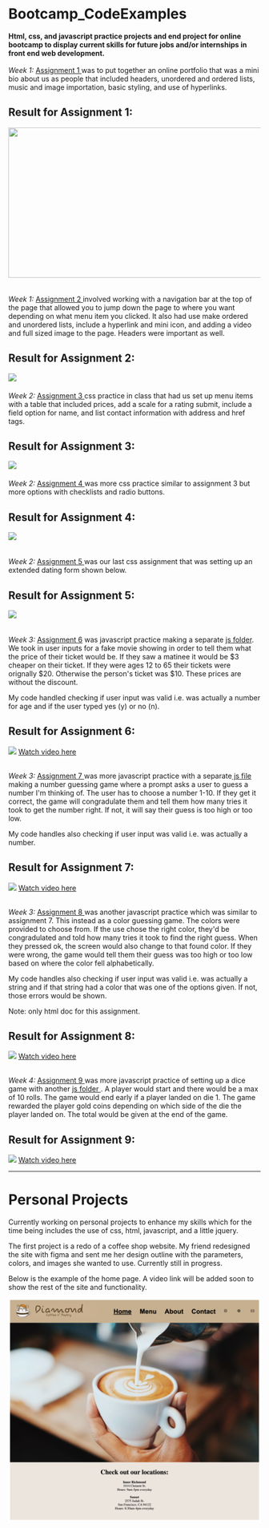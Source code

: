 # Bootcamp_CodeExamples

<div>
<strong>Html, css, and javascript practice projects and end project for online bootcamp to display current skills for future jobs and/or internships in front end web development. </strong> 
</div>
    <br>
<div>
<em>Week 1:</em>
<a href="https://github.com/briannaodom2021/Bootcamp_CodeExamples/blob/main/profile/profile.html"> Assignment 1 </a>  was to put together an online portfolio that was a mini bio about us as people that included headers, unordered and ordered lists, music and image importation, basic styling, and use of hyperlinks.

<h2>Result for Assignment 1:</h2>

<img src= "https://github.com/briannaodom2021/Bootcamp_CodeExamples/blob/main/profile/images/assignment1_profile.png" height="300" width="700"/> 

</div>
    <br>
<div>

<em>Week 1:</em>
<a href="https://github.com/briannaodom2021/Bootcamp_CodeExamples/blob/main/example-folder/install-extension.html"> Assignment 2 </a> involved working with a navigation bar at the top of the page that allowed you to jump down the page to where you want depending on what menu item you clicked. It also had use make ordered and unordered lists, include a hyperlink and mini icon, and adding a video and full sized image to the page. Headers were important as well. 

<h2>Result for Assignment 2:</h2>

<img src= "https://github.com/briannaodom2021/Bootcamp_CodeExamples/blob/main/example-folder/images/assignment2.png"/> 

</div>
    <br>
<div>
<em>Week 2:</em>
<a href="https://github.com/briannaodom2021/Bootcamp_CodeExamples/blob/main/css-practice/css-practice.html"> Assignment 3 </a> css practice in class that had us set up menu items with a table that included prices, add a scale for a rating submit, include a field option for name, and list contact information with address and href tags.  

<h2>Result for Assignment 3:</h2>

<img src= "https://github.com/briannaodom2021/Bootcamp_CodeExamples/blob/main/css-practice/images/assignment3.png"/> 

</div>
    <br>
<div>
<em>Week 2:</em>
<a href="https://github.com/briannaodom2021/Bootcamp_CodeExamples/blob/main/css-example/survey.html"> Assignment 4 </a> was more css practice similar to assignment 3 but more options with checklists and radio buttons. 

<h2>Result for Assignment 4:</h2>

<img src= "https://github.com/briannaodom2021/Bootcamp_CodeExamples/blob/main/css-example/images/assignment4.png"/> 

</div>
    <br>
<div>

<em>Week 2:</em>
<a href="https://github.com/briannaodom2021/Bootcamp_CodeExamples/blob/main/workshop2/datingform.html"> Assignment 5 </a> was our last css assignment that was setting up an extended dating form shown below.

<h2>Result for Assignment 5:</h2>

<img src= "https://github.com/briannaodom2021/Bootcamp_CodeExamples/blob/main/workshop2/images/assignment5.png"/> 

</div>
    <br>
<div>

<em>Week 3:</em>
<a href="https://github.com/briannaodom2021/Bootcamp_CodeExamples/blob/main/js_projects/theater.html"> Assignment 6</a> was javascript practice making a separate <a href="https://github.com/briannaodom2021/Bootcamp_CodeExamples/blob/main/js_projects/js/theater.js">js folder</a>. We took in user inputs for a fake movie showing in order to tell them what the price of their ticket would be. If they saw a matinee it would be $3 cheaper on their ticket. If they were ages 12 to 65 their tickets were orignally $20. Otherwise the person's ticket was $10. These prices are without the discount. 

My code handled checking if user input was valid i.e. was actually a number for age and if the user typed yes (y) or no (n).

<h2>Result for Assignment 6:</h2>

<img src= "https://github.com/briannaodom2021/Bootcamp_CodeExamples/blob/main/js_projects/images/VimeoTheaterAssign6.png"/> 
<a href="https://vimeo.com/785078742"> Watch video here</a>

</div>
    <br>
<div>

<em>Week 3:</em>
<a href="https://github.com/briannaodom2021/Bootcamp_CodeExamples/blob/main/js_projects/number-guessing-game.html"> Assignment 7 </a> was more javascript practice with a separate<a href="https://github.com/briannaodom2021/Bootcamp_CodeExamples/blob/main/js_projects/js/number-guessing-game.js"> js file </a>making a number guessing game where a prompt asks a user to guess a number I'm thinking of. The user has to choose a number 1-10. If they get it correct, the game will congradulate them and tell them how many tries it took to get the number right. If not, it will say their guess is too high or too low. 

My code handles also checking if user input was valid i.e. was actually a number.

<h2>Result for Assignment 7:</h2>

<img src= "https://github.com/briannaodom2021/Bootcamp_CodeExamples/blob/main/js_projects/images/number-guessing-game_assign7.png"/> 
<a href="https://vimeo.com/785490286"> Watch video here</a>

</div>
    <br>
<div>

<em>Week 3:</em>
<a href="https://github.com/briannaodom2021/Bootcamp_CodeExamples/blob/main/js_projects/color-guessing-game.html"> Assignment 8 </a> was another javascript practice which was similar to assignment 7. This instead as a color guessing game. The colors were provided to choose from. If the use chose the right color, they'd be congradulated and told how many tries it took to find the right guess. When they pressed ok, the screen would also change to that found color. If they were wrong, the game would tell them their guess was too high or too low based on where the color fell alphabetically. 

My code handles also checking if user input was valid i.e. was actually a string and if that string had a color that was one of the options given. If not, those errors would be shown. 

Note: only html doc for this assignment. 

<h2>Result for Assignment 8:</h2>

<img src= "https://github.com/briannaodom2021/Bootcamp_CodeExamples/blob/main/js_projects/images/color-guessing-game_assign8.png"/> 
<a href="https://vimeo.com/785490180"> Watch video here</a>
</div>
    <br>
<div>

<em>Week 4:</em>
<a href="https://github.com/briannaodom2021/Bootcamp_CodeExamples/blob/main/js_projects/dice-game.html"> Assignment 9 </a> was more javascript practice of setting up a dice game with another <a href="https://github.com/briannaodom2021/Bootcamp_CodeExamples/blob/main/js_projects/js/dice-game.js"> js folder </a>. A player would start and there would be a max of 10 rolls. The game would end early if a player landed on die 1. The game rewarded the player gold coins depending on which side of the die the player landed on. The total would be given at the end of the game.

<h2>Result for Assignment 9:</h2>

<img src= "https://github.com/briannaodom2021/Bootcamp_CodeExamples/blob/main/js_projects/images/dice-game_assign9.png"/> 
<a href="https://vimeo.com/785653632"> Watch video here</a>
</div>

<hr></hr>

# Personal Projects 

Currently working on personal projects to enhance my skills which for the time being includes the use of css, html, javascript, and a little jquery. 

The first project is a redo of a coffee shop website. My friend redesigned the site with figma and sent me her design outline with the parameters, colors, and images she wanted to use. Currently still in progress. 

Below is the example of the home page. A video link will be added soon to show the rest of the site and functionality. 

<img src= "js_projects/images/coffeeSiteHomePage.png" alt="coffee homepage image"></img>


